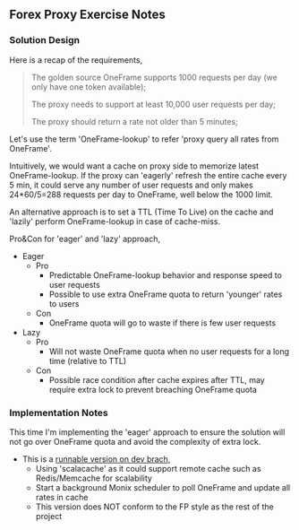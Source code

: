 ## Forex Proxy Exercise Notes

### Solution Design
Here is a recap of the requirements,

>The golden source OneFrame supports 1000 requests per day (we only have one token available); 
>
>The proxy needs to support at least 10,000 user requests per day;
>
>The proxy should return a rate not older than 5 minutes;

Let's use the term 'OneFrame-lookup' to refer 'proxy query all rates from OneFrame'.

Intuitively, we would want a cache on proxy side to memorize latest OneFrame-lookup. 
If the proxy can 'eagerly' refresh the entire cache every 5 min, 
it could serve any number of user requests and only makes 24*60/5=288 requests per day to OneFrame, well below the 1000 limit.

An alternative approach is to set a TTL (Time To Live) on the cache and 'lazily' perform OneFrame-lookup in case of cache-miss.

Pro&Con for 'eager' and 'lazy' approach,
* Eager
    * Pro
        * Predictable OneFrame-lookup behavior and response speed to user requests
        * Possible to use extra OneFrame quota to return 'younger' rates to users
    * Con  
        * OneFrame quota will go to waste if there is few user requests
* Lazy
    * Pro
        * Will not waste OneFrame quota when no user requests for a long time (relative to TTL)
    * Con
        * Possible race condition after cache expires after TTL, may require extra lock to prevent breaching OneFrame quota

### Implementation Notes

This time I'm implementing the 'eager' approach to ensure the solution will not go over OneFrame quota and avoid the complexity of extra lock.

* This is a [runnable version on dev brach](https://github.com/skinheadbob/interview/blob/87b4dbfa61486b65cf6e80a859c9f608caadce4a/forex-mtl/src/main/scala/forex/services/rates/interpreters/OneFrameLive.scala),
    * Using 'scalacache' as it could support remote cache such as Redis/Memcache for scalability
    * Start a background Monix scheduler to poll OneFrame and update all rates in cache
    * This version does NOT conform to the FP style as the rest of the project